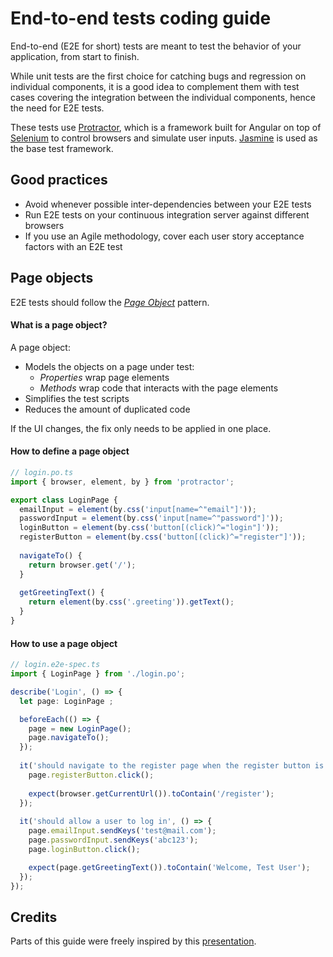 # End-to-end tests coding guide

End-to-end (E2E for short) tests are meant to test the behavior of your application, from start to finish.

While unit tests are the first choice for catching bugs and regression on individual components, it is a good idea to
complement them with test cases covering the integration between the individual components, hence the need for E2E
tests.

These tests use [Protractor](https://github.com/angular/protractor), which is a framework built for Angular on top of
[Selenium](https://github.com/SeleniumHQ/selenium) to control browsers and simulate user inputs.
[Jasmine](http://jasmine.github.io) is used as the base test framework.

## Good practices

- Avoid whenever possible inter-dependencies between your E2E tests
- Run E2E tests on your continuous integration server against different browsers
- If you use an Agile methodology, cover each user story acceptance factors with an E2E test

## Page objects

E2E tests should follow the *[Page Object](https://github.com/SeleniumHQ/selenium/wiki/PageObjects)* pattern.

#### What is a page object?

A page object:

- Models the objects on a page under test:
  * *Properties* wrap page elements
  * *Methods* wrap code that interacts with the page elements
- Simplifies the test scripts
- Reduces the amount of duplicated code

If the UI changes, the fix only needs to be applied in one place.

#### How to define a page object

```typescript
// login.po.ts
import { browser, element, by } from 'protractor';

export class LoginPage {
  emailInput = element(by.css('input[name=^"email"]'));
  passwordInput = element(by.css('input[name=^"password"]'));
  loginButton = element(by.css('button[(click)^="login"]'));
  registerButton = element(by.css('button[(click)^="register"]'));
  
  navigateTo() {
    return browser.get('/');
  }
  
  getGreetingText() {
    return element(by.css('.greeting')).getText();
  }
}
```

#### How to use a page object

```typescript
// login.e2e-spec.ts
import { LoginPage } from './login.po';

describe('Login', () => {
  let page: LoginPage ;

  beforeEach(() => {
    page = new LoginPage();
    page.navigateTo();
  });
  
  it('should navigate to the register page when the register button is clicked', () => {
    page.registerButton.click();
   
    expect(browser.getCurrentUrl()).toContain('/register');
  });
  
  it('should allow a user to log in', () => {
    page.emailInput.sendKeys('test@mail.com');
    page.passwordInput.sendKeys('abc123');
    page.loginButton.click();

    expect(page.getGreetingText()).toContain('Welcome, Test User');
  });
});
```

## Credits

Parts of this guide were freely inspired by this 
[presentation](https://docs.google.com/presentation/d/1B6manhG0zEXkC-H-tPo2vwU06JhL8w9-XCF9oehXzAQ).
